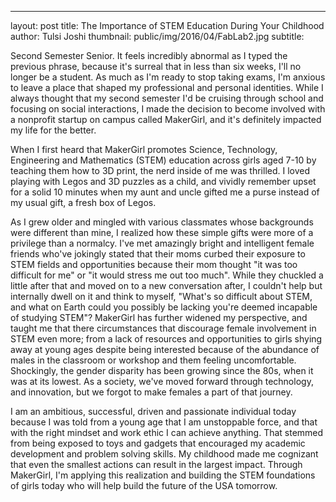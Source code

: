 ---
layout: post
title: The Importance of STEM Education During Your Childhood
author: Tulsi Joshi
thumbnail: public/img/2016/04/FabLab2.jpg
subtitle:

Second Semester Senior. It feels incredibly abnormal as I typed the previous phrase, because it's surreal that in less than six weeks, I'll no longer be a student. As much as I'm ready to stop taking exams, I'm anxious to leave a place that shaped my professional and personal identities. While I always thought that my second semester I'd be cruising through school and focusing on social interactions, I made the decision to become involved with a nonprofit startup on campus called MakerGirl, and it's definitely impacted my life for the better.

When I first heard that MakerGirl promotes Science, Technology, Engineering and Mathematics (STEM) education across girls aged 7-10 by teaching them how to 3D print, the nerd inside of me was thrilled. I loved playing with Legos and 3D puzzles as a child, and vividly remember upset for a solid 10 minutes when my aunt and uncle gifted me a purse instead of my usual gift, a fresh box of Legos. 


As I grew older and mingled with various classmates whose backgrounds were different than mine, I realized how these simple gifts were more of a privilege than a normalcy. I've met amazingly bright and intelligent female friends who've jokingly stated that their moms curbed their exposure to STEM fields and opportunities because their mom thought "it was too difficult for me" or "it would stress me out too much". While they chuckled a little after that and moved on to a new conversation after, I couldn't help but internally dwell on it and think to myself, "What's so difficult about STEM, and what on Earth could you possibly be lacking you're deemed incapable of studying STEM"? MakerGirl has further widened my perspective, and taught me that there circumstances that discourage female involvement in STEM even more; from a lack of resources and opportunities to girls shying away at young ages despite being interested because of the abundance of males in the classroom or workshop and them feeling uncomfortable. Shockingly, the gender disparity has been growing since the 80s, when it was at its lowest. As a society, we've moved forward through technology, and innovation, but we forgot to make females a part of that journey.

I am an ambitious, successful, driven and passionate individual today because I was told from a young age that I am unstoppable force, and that with the right mindset and work ethic I can achieve anything. That stemmed from being exposed to toys and gadgets that encouraged my academic development and problem solving skills. My childhood made me cognizant that even the smallest actions can result in the largest impact. Through MakerGirl, I'm applying this realization and building the STEM foundations of girls today who will help build the future of the USA tomorrow.
